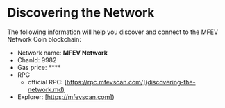 # Discovering the Network

The following information will help you discover and connect to the MFEV Network Coin blockchain:

* Network name: **MFEV Network**
* ChanId: 9982
* Gas price: \*\*\*\*
* RPC
  * official RPC: [https://rpc.mfevscan.com/](discovering-the-network.md)
* Explorer: \[https://mfevscan.com])
